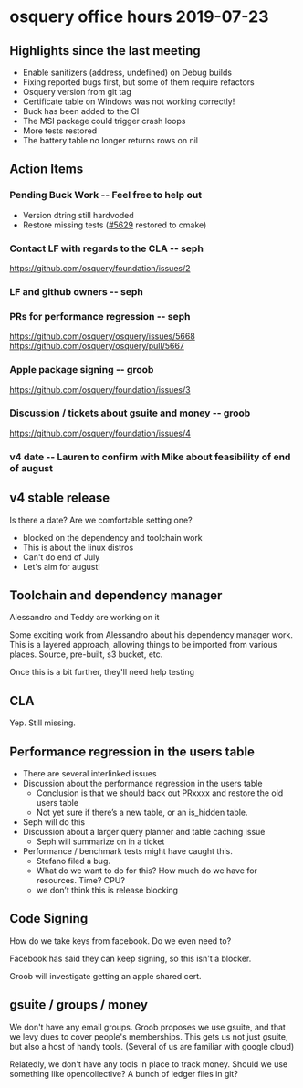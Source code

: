 # osquery office hours 2019-07-23

## Highlights since the last meeting

* Enable sanitizers (address, undefined) on Debug builds
* Fixing reported bugs first, but some of them require refactors
* Osquery version from git tag
* Certificate table on Windows was not working correctly!
* Buck has been added to the CI
* The MSI package could trigger crash loops
* More tests restored
* The battery table no longer returns rows on nil

## Action Items

### Pending Buck Work -- Feel free to help out

* Version dtring still hardvoded
* Restore missing tests ([#5629](https://github.com/osquery/osquery/pull/5629) restored to cmake)

### Contact LF with regards to the CLA -- seph

https://github.com/osquery/foundation/issues/2

### LF and github owners -- seph

### PRs for performance regression -- seph

https://github.com/osquery/osquery/issues/5668
https://github.com/osquery/osquery/pull/5667

### Apple package signing -- groob

https://github.com/osquery/foundation/issues/3

### Discussion / tickets about gsuite and money -- groob

https://github.com/osquery/foundation/issues/4

### v4 date -- Lauren to confirm with Mike about feasibility of end of august

## v4 stable release

Is there a date? Are we comfortable setting one?
* blocked on the dependency and toolchain work
* This is about the linux distros
* Can't do end of July
* Let's aim for august!

## Toolchain and dependency manager

Alessandro and Teddy are working on it

Some exciting work from Alessandro about his dependency manager
work. This is a layered approach, allowing things to be imported from
various places. Source, pre-built, s3 bucket, etc.

Once this is a bit further, they'll need help testing

## CLA

Yep. Still missing.

## Performance regression in the users table

* There are several interlinked issues
* Discussion about the performance regression in the users table
  - Conclusion is that we should back out PRxxxx and restore the old users table
  - Not yet sure if there’s a new table, or an is_hidden table.
* Seph will do this
* Discussion about a larger query planner and table caching issue
  - Seph will summarize on in a ticket
* Performance / benchmark tests might have caught this.
  - Stefano filed a bug.
  - What do we want to do for this? How much do we have for resources. Time? CPU?
  - we don’t think this is release blocking

## Code Signing

How do we take keys from facebook. Do we even need to?

Facebook has said they can keep signing, so this isn't a blocker.

Groob will investigate getting an apple shared cert.

## gsuite / groups / money

We don't have any email groups. Groob proposes we use gsuite, and that
we levy dues to cover people's memberships. This gets us not just
gsuite, but also a host of handy tools. (Several of us are familiar
with google cloud)

Relatedly, we don't have any tools in place to track money. Should we
use something like opencollective? A bunch of ledger files in git?
